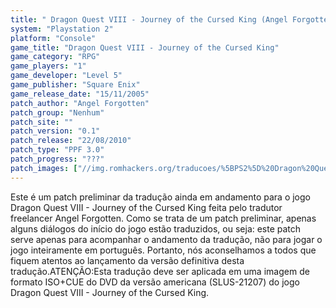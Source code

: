 ```yaml
---
title: " Dragon Quest VIII - Journey of the Cursed King (Angel Forgotten)"
system: "Playstation 2"
platform: "Console"
game_title: "Dragon Quest VIII - Journey of the Cursed King"
game_category: "RPG"
game_players: "1"
game_developer: "Level 5"
game_publisher: "Square Enix"
game_release_date: "15/11/2005"
patch_author: "Angel Forgotten"
patch_group: "Nenhum"
patch_site: ""
patch_version: "0.1"
patch_release: "22/08/2010"
patch_type: "PPF 3.0"
patch_progress: "???"
patch_images: ["//img.romhackers.org/traducoes/%5BPS2%5D%20Dragon%20Quest%20VIII%20-%20Journey%20of%20the%20Cursed%20King%20-%20Angel%20Forgotten%20-%201.jpg","//img.romhackers.org/traducoes/%5BPS2%5D%20Dragon%20Quest%20VIII%20-%20Journey%20of%20the%20Cursed%20King%20-%20Angel%20Forgotten%20-%202.jpg","//img.romhackers.org/traducoes/%5BPS2%5D%20Dragon%20Quest%20VIII%20-%20Journey%20of%20the%20Cursed%20King%20-%20Angel%20Forgotten%20-%203.jpg"]
---
```

Este é um patch preliminar da tradução ainda em andamento para o jogo Dragon Quest VIII - Journey of the Cursed King feita pelo tradutor freelancer Angel Forgotten. Como se trata de um patch preliminar, apenas alguns diálogos do início do jogo estão traduzidos, ou seja: este patch serve apenas para acompanhar o andamento da tradução, não para jogar o jogo inteiramente em português. Portanto, nós aconselhamos a todos que fiquem atentos ao lançamento da versão definitiva desta tradução.ATENÇÃO:Esta tradução deve ser aplicada em uma imagem de formato ISO+CUE do DVD da versão americana (SLUS-21207) do jogo Dragon Quest VIII - Journey of the Cursed King.